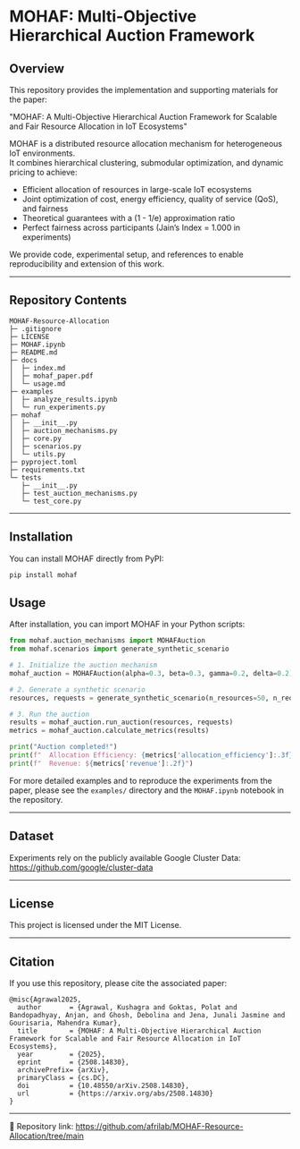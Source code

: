 # MOHAF: Multi-Objective Hierarchical Auction Framework

## Overview
This repository provides the implementation and supporting materials for the paper:

"MOHAF: A Multi-Objective Hierarchical Auction Framework for Scalable and Fair Resource Allocation in IoT Ecosystems"

MOHAF is a distributed resource allocation mechanism for heterogeneous IoT environments.  
It combines hierarchical clustering, submodular optimization, and dynamic pricing to achieve:

- Efficient allocation of resources in large-scale IoT ecosystems  
- Joint optimization of cost, energy efficiency, quality of service (QoS), and fairness  
- Theoretical guarantees with a (1 - 1/e) approximation ratio  
- Perfect fairness across participants (Jain’s Index = 1.000 in experiments)  

We provide code, experimental setup, and references to enable reproducibility and extension of this work.

---
## Repository Contents

```
MOHAF-Resource-Allocation
├─ .gitignore
├─ LICENSE
├─ MOHAF.ipynb
├─ README.md
├─ docs
│  ├─ index.md
│  ├─ mohaf_paper.pdf
│  └─ usage.md
├─ examples
│  ├─ analyze_results.ipynb
│  └─ run_experiments.py
├─ mohaf
│  ├─ __init__.py
│  ├─ auction_mechanisms.py
│  ├─ core.py
│  ├─ scenarios.py
│  └─ utils.py
├─ pyproject.toml
├─ requirements.txt
└─ tests
   ├─ __init__.py
   ├─ test_auction_mechanisms.py
   └─ test_core.py
```
---

## Installation

You can install MOHAF directly from PyPI:

```bash
pip install mohaf
```

## Usage

After installation, you can import MOHAF in your Python scripts:

```python
from mohaf.auction_mechanisms import MOHAFAuction
from mohaf.scenarios import generate_synthetic_scenario

# 1. Initialize the auction mechanism
mohaf_auction = MOHAFAuction(alpha=0.3, beta=0.3, gamma=0.2, delta=0.2)

# 2. Generate a synthetic scenario
resources, requests = generate_synthetic_scenario(n_resources=50, n_requests=30)

# 3. Run the auction
results = mohaf_auction.run_auction(resources, requests)
metrics = mohaf_auction.calculate_metrics(results)

print("Auction completed!")
print(f"  Allocation Efficiency: {metrics['allocation_efficiency']:.3f}")
print(f"  Revenue: ${metrics['revenue']:.2f}")
```

For more detailed examples and to reproduce the experiments from the paper, please see the `examples/` directory and the `MOHAF.ipynb` notebook in the repository.  

---

## Dataset
Experiments rely on the publicly available Google Cluster Data: https://github.com/google/cluster-data  

---

## License
This project is licensed under the MIT License.  

---

## Citation
If you use this repository, please cite the associated paper:

```
@misc{Agrawal2025,
  author       = {Agrawal, Kushagra and Goktas, Polat and Bandopadhyay, Anjan, and Ghosh, Debolina and Jena, Junali Jasmine and Gourisaria, Mahendra Kumar},
  title        = {MOHAF: A Multi-Objective Hierarchical Auction Framework for Scalable and Fair Resource Allocation in IoT Ecosystems},
  year         = {2025},
  eprint       = {2508.14830},
  archivePrefix= {arXiv},
  primaryClass = {cs.DC},
  doi          = {10.48550/arXiv.2508.14830},
  url          = {https://arxiv.org/abs/2508.14830}
}
```

---

📌 Repository link: https://github.com/afrilab/MOHAF-Resource-Allocation/tree/main
